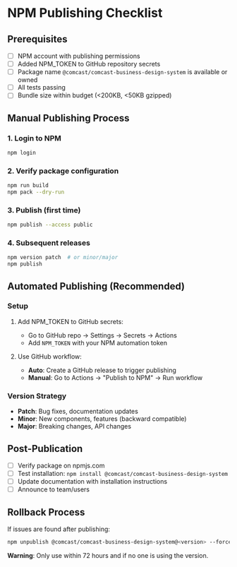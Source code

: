 # NPM Publishing Checklist

## Prerequisites
- [ ] NPM account with publishing permissions
- [ ] Added NPM_TOKEN to GitHub repository secrets
- [ ] Package name `@comcast/comcast-business-design-system` is available or owned
- [ ] All tests passing
- [ ] Bundle size within budget (<200KB, <50KB gzipped)

## Manual Publishing Process

### 1. Login to NPM
```bash
npm login
```

### 2. Verify package configuration
```bash
npm run build
npm pack --dry-run
```

### 3. Publish (first time)
```bash
npm publish --access public
```

### 4. Subsequent releases
```bash
npm version patch  # or minor/major
npm publish
```

## Automated Publishing (Recommended)

### Setup
1. Add NPM_TOKEN to GitHub secrets:
   - Go to GitHub repo → Settings → Secrets → Actions
   - Add `NPM_TOKEN` with your NPM automation token

2. Use GitHub workflow:
   - **Auto**: Create a GitHub release to trigger publishing
   - **Manual**: Go to Actions → "Publish to NPM" → Run workflow

### Version Strategy
- **Patch**: Bug fixes, documentation updates
- **Minor**: New components, features (backward compatible)
- **Major**: Breaking changes, API changes

## Post-Publication
- [ ] Verify package on npmjs.com
- [ ] Test installation: `npm install @comcast/comcast-business-design-system`
- [ ] Update documentation with installation instructions
- [ ] Announce to team/users

## Rollback Process
If issues are found after publishing:
```bash
npm unpublish @comcast/comcast-business-design-system@<version> --force
```
**Warning**: Only use within 72 hours and if no one is using the version.